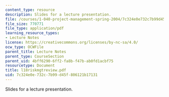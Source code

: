 ```yaml
---
content_type: resource
description: Slides for a lecture presentation.
file: /courses/1-040-project-management-spring-2004/7c324e0e732c7b99d45f806121b17131_l18riskmgtreview.pdf
file_size: 770771
file_type: application/pdf
learning_resource_types:
- Lecture Notes
license: https://creativecommons.org/licenses/by-nc-sa/4.0/
ocw_type: OCWFile
parent_title: Lecture Notes
parent_type: CourseSection
parent_uid: 4bff6290-6ff2-fa8b-f47b-ab0fd1acbf75
resourcetype: Document
title: l18riskmgtreview.pdf
uid: 7c324e0e-732c-7b99-d45f-806121b17131
---
```

Slides for a lecture presentation.